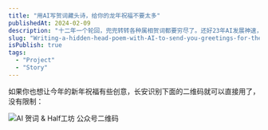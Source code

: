 ```yaml
---
title: "用AI写贺词藏头诗，给你的龙年祝福不要太多"
publishedAt: 2024-02-09
description: "十二年一个轮回，兜兜转转各种属相贺词都要穷尽了。还好23年AI发展神速，我们普通人也可以用得上了，所以节前这两天在公众号做了一个“藏头诗生成”功能，可以让平平无奇的贺词注入一些AI的神秘力量，挺有意思的。"
slug: "Writing-a-hidden-head-poem-with-AI-to-send-you-greetings-for-the-Year-of-the-Dragon,-but-not-too-many-blessings"
isPublish: true
tags:
  - "Project"
  - "Story"
---
```


如果你也想让今年的新年祝福有些创意，长安识别下面的二维码就可以直接用了，没有限制：

![AI 贺词 & Half工坊 公众号二维码](https://half-blog.oss-cn-shenzhen.aliyuncs.com/imgs/ai-greeting-poster.png)